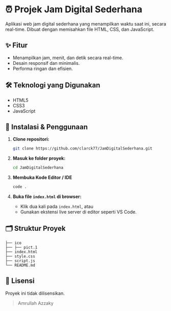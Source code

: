 # ⏰ Projek Jam Digital Sederhana

Aplikasi web jam digital sederhana yang menampilkan waktu saat ini, secara real-time. Dibuat dengan memisahkan file HTML, CSS, dan JavaScript.

## ✨ Fitur
- Menampilkan jam, menit, dan detik secara real-time.
- Desain responsif dan minimalis.
- Performa ringan dan efisien.

## 🛠️ Teknologi yang Digunakan
- HTML5
- CSS3
- JavaScript 

## 🚀 Instalasi & Penggunaan
1. **Clone repositori:**
   ```bash
   git clone https://github.com/clarck77/JamDigitalSederhana.git
   ```

2. **Masuk ke folder proyek:**
   ```bash
   cd JamDigitalSederhana
   ```

3. **Membuka Kode Editor / IDE**
   ```bash
   code . 
   ```

4. **Buka file `index.html` di browser:**
   - Klik dua kali pada `index.html`, atau
   - Gunakan ekstensi live server di editor seperti VS Code.

## 🗂️ Struktur Proyek
```
├── ico
├── ├── pict.1
├── index.html    
├── style.css     
├── script.js
└── README.md     
```

## 📄 Lisensi
Proyek ini tidak dilisensikan.

> Amrullah Azzaky
